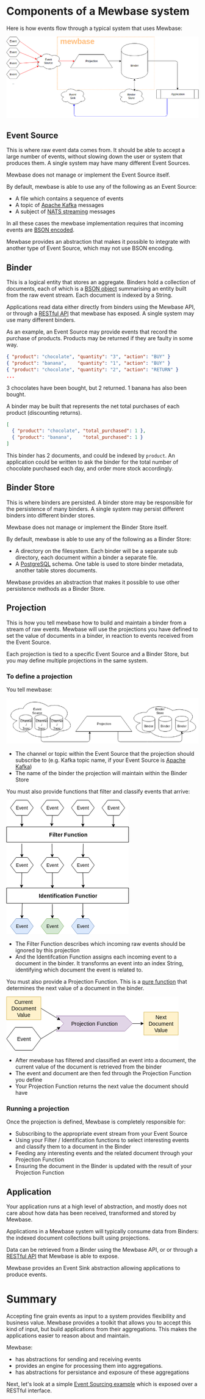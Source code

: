 
# Components of a Mewbase system

Here is how events flow through a typical system that uses Mewbase:

![example application architecture](images/MewbaseApplicationArch.png)


## Event Source

This is where raw event data comes from. It should be able to accept a large number of events, without slowing down the user or system that produces them. A single system may have many different Event Sources.

Mewbase does not manage or implement the Event Source itself.

By default, mewbase is able to use any of the following as an Event Source:
* A file which contains a sequence of events
* A topic of [Apache Kafka](https://kafka.apache.org/) messages
* A subject of [NATS streaming](https://nats.io/about/) messages

In all these cases the mewbase implementation requires that incoming events are [BSON encoded](http://bsonspec.org/).

Mewbase provides an abstraction that makes it possible to integrate with another type of Event Source, which may not use BSON encoding.

## Binder

This is a logical entity that stores an aggregate. Binders hold a collection of documents, each of which is a [BSON object](http://bsonspec.org) summarising an entity built from the raw event stream. Each document is indexed by a String.

 Applications read data either directly from binders using the Mewbase API, or through a [RESTful API](https://en.wikipedia.org/wiki/Representational_state_transfer) that mewbase has exposed. A single system may use many different binders.


As an example, an Event Source may provide events that record the purchase of products. Products may be returned if they are faulty in some way.

```json
{ "product": "chocolate", "quantity": "3", "action": "BUY" }
{ "product": "banana",    "quantity": "1", "action": "BUY" }
{ "product": "chocolate", "quantity": "2", "action": "RETURN" }
...
```

3 chocolates have been bought, but 2 returned. 1 banana has also been bought.

A binder may be built that represents the net total purchases of each product (discounting returns).

```json
[
  { "product": "chocolate", "total_purchased": 1 },
  { "product": "banana",    "total_purchased": 1 }
]
```
This binder has 2 documents, and could be indexed by `product`. An application could be written to ask the binder for the total number of chocolate purchased each day, and order more stock accordingly.

## Binder Store

This is where binders are persisted. A binder store may be responsible for the persistence of many binders. A single system may persist different binders into different binder stores.

Mewbase does not manage or implement the Binder Store itself.

By default, mewbase is able to use any of the following as a Binder Store:

* A directory on the filesystem. Each binder will be a separate sub directory, each document within a binder a separate file.
* A [PostgreSQL](https://www.postgresql.org/) schema. One table is used to store binder metadata, another table stores documents.

Mewbase provides an abstraction that makes it possible to use other persistence methods as a Binder Store.

## Projection

This is how you tell mewbase how to build and maintain a binder from a stream of raw events. Mewbase will use the projections you have defined to set the value of documents in a binder, in reaction to events received from the Event Source.

Each projection is tied to a specific Event Source and a Binder Store, but you may define multiple  projections in the same system.

### To define a projection

You tell mewbase:

![Event Source and Binder selection](images/ProjectionEventBinder.png)

* The channel or topic within the Event Source that the projection should subscribe to (e.g. Kafka topic name, if your Event Source is [Apache Kafka](https://kafka.apache.org/))
* The name of the binder the projection will maintain within the Binder Store

You must also provide functions that filter and classify events that arrive:

![Filter and Identifcation functions](images/ProjectionFilterIdentify.png)

* The Filter Function describes which incoming raw events should be ignored by this projection
* And the Identifcation Function assigns each incoming event to a document in the binder. It transforms an event into an index String, identifying which document the event is related to.

You must also provide a Projection Function. This is a [pure function](https://en.wikipedia.org/wiki/Pure_function) that determines the next value of a document in the binder.

![Projection Function](images/ProjectionFunction.png)

* After mewbase has filtered and classified an event into a document, the current value of the document is retrieved from the binder
* The event and document are then fed through the Projection Function you define
* Your Projection Function returns the next value the document should have

### Running a projection

Once the projection is defined, Mewbase is completely responsible for:

* Subscribing to the appropriate event stream from your Event Source
* Using your Filter / Identification functions to select interesting events and classify them to a document in the Binder
* Feeding any interesting events and the related document through your Projection Function
* Ensuring the document in the Binder is updated with the result of your Projection Function


## Application

Your application runs at a high level of abstraction, and mostly does not care about how data has been received, transformed and stored by Mewbase.

Applications in a Mewbase system will typically consume data from Binders: the indexed document collections built using projections.

Data can be retrieved from a Binder using the Mewbase API, or or through a [RESTful API](https://en.wikipedia.org/wiki/Representational_state_transfer) that Mewbase is able to expose.

Mewbase provides an Event Sink abstraction allowing applications to produce events.

# Summary

Accepting fine grain events as input to a system provides flexibility and business value. Mewbase provides a toolkit that allows you to accept this kind of input, but build applications from their aggregations. This makes the applications easier to reason about and maintain.

Mewbase:
* has abstractions for sending and receiving events
* provides an engine for processing them into aggregations.
* has abstractions for persistance and exposure of these aggregations

Next, let's look at a simple [Event Sourcing example](https://github.com/Tesco/mewbase/blob/master/docs/commandrest.md) which is exposed over a RESTful interface.
